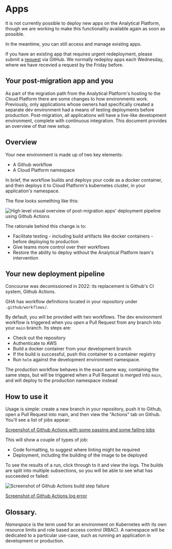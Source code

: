 # Apps

It is not currently possible to deploy new apps on the Analytical Platform, though we are working to make this functionality available again as soon as possible.

In the meantime, you can still access and manage existing apps.

If you have an existing app that requires urgent redeployment, please submit a [request](https://github.com/moj-analytical-services/analytical-platform-applications/issues/new?assignees=EO510%2C+YvanMOJdigital&labels=redeploy&template=redeploy-app-request.md&title=%5BREDEPLOY%5D) via GitHub. We normally redeploy apps each Wednesday, where we have recevied a request by the Friday before.

## Your post-migration app and you

As part of the migration path from the Analytical Platform's hosting to the Cloud Platform there are some changes to how environments work. Previously, only applications whose owners had specifically created a separate dev environment had a means of testing deployments before production. Post-migration, all applications will have a live-like development environment, complete with continuous integration. This document provides an overview of that new setup.

## Overview

Your new environment is made up of two key elements:

* A Github workflow
* A Cloud Platform namespace

In brief, the workflow builds and deploys your code as a docker container, and then deploys it to Cloud Platform's kubernetes cluster, in your application's namespace. 

The flow looks something like this:

![High level visual overview of post-migration apps' deployment pipeline using Github Actions](images/apps/overview.svg)

The rationale behind this change is to:

* Facilitate testing - including build artifacts like docker containers - before deploying to production
* Give teams more control over their workflows
* Restore the ability to deploy without the Analytical Platform team's intervention

## Your new deployment pipeline

Concourse was decomissioned in 2022: its replacement is Github's CI system, Github Actions.

GHA has workflow definitions located in your repository under `.github/workflows/`.

By default, you will be provided with two workflows. The dev environment workflow is triggered when you _open_ a Pull Request from any branch into your `main` branch. Its steps are:

* Check out the repository
* Authenticate to AWS
* Build a docker container from your development branch
* If the build is successful, push this container to a container registry
* Run `helm` against the development environment namespace. 

The production workflow behaves in the exact same way, containing the same steps, but will be triggered when a Pull Request is _merged_ into `main`, and will deploy to the production namespace instead

## How to use it

Usage is simple: create a new branch in your repository, push it to Github, open a Pull Request into main, and then view the "Actions" tab on Github. You'll see a list of jobs appear:

[Screenshot of Github Actions with some passing and some failing jobs](actions.jpg)

This will show a couple of types of job:

* Code formatting, to suggest where linting might be required
* Deployment, including the building of the image to be deployed

To see the results of a run, click through to it and view the logs. The builds are split into multiple subsections, so you will be able to see what has succeeded or failed:

![Screenshot of Github Actions build step failure](images/apps/actions-overview.jpg)

[Screenshot of Github Actions log error](actions-log.jpg)

## Glossary. 

_Namespace_ is the term used for an environment on Kubernetes with its own resource limits and role based access control (RBAC). A namespace will be dedicated to a particular use-case, such as running an application in development or production.
